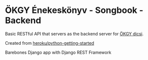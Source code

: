 # ÖKGY Énekeskönyv - Songbook - Backend

Basic RESTful API that servers as the backend server for [ÖKGY dicsi](https://github.com/Tschonti/dicsi-frontend).

Created from [heroku/python-getting-started](https://github.com/heroku/python-getting-started)

Barebones Django app with Django REST Framework
